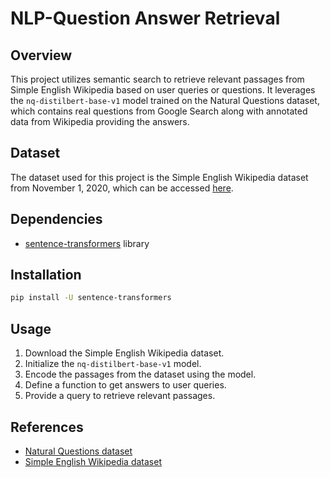 # NLP-Question Answer Retrieval

## Overview
This project utilizes semantic search to retrieve relevant passages from Simple English Wikipedia based on user queries or questions. It leverages the `nq-distilbert-base-v1` model trained on the Natural Questions dataset, which contains real questions from Google Search along with annotated data from Wikipedia providing the answers.

## Dataset
The dataset used for this project is the Simple English Wikipedia dataset from November 1, 2020, which can be accessed [here](https://public.ukp.informatik.tu-darmstadt.de/reimers/sentence-transformers/datasets/simplewiki-2020-11-01.jsonl.gz).

## Dependencies
- [sentence-transformers](https://huggingface.co/models?library=sentence-transformers&sort=downloads) library

## Installation
```bash
pip install -U sentence-transformers
```

## Usage
1. Download the Simple English Wikipedia dataset.
2. Initialize the `nq-distilbert-base-v1` model.
3. Encode the passages from the dataset using the model.
4. Define a function to get answers to user queries.
5. Provide a query to retrieve relevant passages.

## References
- [Natural Questions dataset](https://ai.google.com/research/NaturalQuestions/dataset)
- [Simple English Wikipedia dataset](https://public.ukp.informatik.tu-darmstadt.de/reimers/sentence-transformers/datasets/simplewiki-2020-11-01.jsonl.gz)
